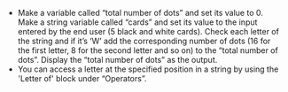 -   Make a variable called “total number of dots” and set its value to 0.
    Make a string variable called “cards” and set its value to the input
    entered by the end user (5 black and white cards).
    Check each letter of the string and if it’s ‘W’ add the corresponding
    number of dots (16 for the first letter, 8 for the second letter and so
    on) to the “total number of dots”.
    Display the “total number of dots” as the output.
-   You can access a letter at the specified position in a string by using
    the 'Letter of' block under “Operators”.
